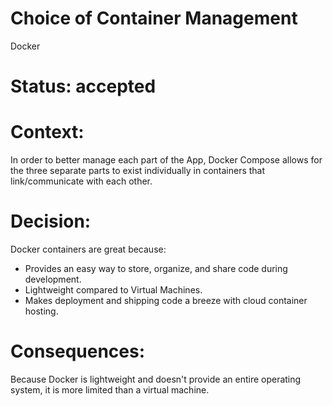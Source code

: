 # Choice of Container Management

Docker

# Status: accepted

# Context: 

In order to better manage each part of the App, Docker Compose allows for the three separate parts to exist individually in containers that link/communicate with each other.

# Decision:

Docker containers are great because:

- Provides an easy way to store, organize, and share code during development.
- Lightweight compared to Virtual Machines.
- Makes deployment and shipping code a breeze with cloud container hosting. 



# Consequences: 

Because Docker is lightweight and doesn't provide an entire operating system, it is more limited than a virtual machine.